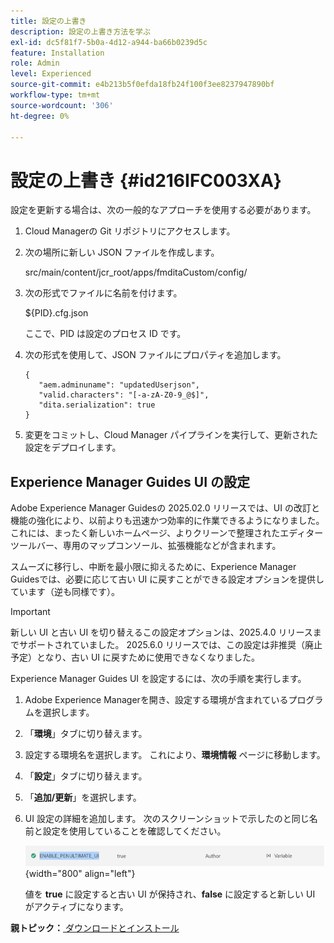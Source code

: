 ```yaml
---
title: 設定の上書き
description: 設定の上書き方法を学ぶ
exl-id: dc5f81f7-5b0a-4d12-a944-ba66b0239d5c
feature: Installation
role: Admin
level: Experienced
source-git-commit: e4b213b5f0efda18fb24f100f3ee8237947890bf
workflow-type: tm+mt
source-wordcount: '306'
ht-degree: 0%

---
```


# 設定の上書き {#id216IFC003XA}

設定を更新する場合は、次の一般的なアプローチを使用する必要があります。

1. Cloud Managerの Git リポジトリにアクセスします。

1. 次の場所に新しい JSON ファイルを作成します。

   src/main/content/jcr\_root/apps/fmditaCustom/config/

1. 次の形式でファイルに名前を付けます。

   $\{PID\}.cfg.json

   ここで、PID は設定のプロセス ID です。

1. 次の形式を使用して、JSON ファイルにプロパティを追加します。

   ```
   {
      "aem.adminuname": "updatedUserjson",
      "valid.characters": "[-a-zA-Z0-9_@$]",
      "dita.serialization": true
   }
   ```

1. 変更をコミットし、Cloud Manager パイプラインを実行して、更新された設定をデプロイします。

## Experience Manager Guides UI の設定

Adobe Experience Manager Guidesの 2025.02.0 リリースでは、UI の改訂と機能の強化により、以前よりも迅速かつ効率的に作業できるようになりました。 これには、まったく新しいホームページ、よりクリーンで整理されたエディターツールバー、専用のマップコンソール、拡張機能などが含まれます。

スムーズに移行し、中断を最小限に抑えるために、Experience Manager Guidesでは、必要に応じて古い UI に戻すことができる設定オプションを提供しています（逆も同様です）。

>[!IMPORTANT]
>
> 新しい UI と古い UI を切り替えるこの設定オプションは、2025.4.0 リリースまでサポートされていました。 2025.6.0 リリースでは、この設定は非推奨（廃止予定）となり、古い UI に戻すために使用できなくなりました。

Experience Manager Guides UI を設定するには、次の手順を実行します。

1. Adobe Experience Managerを開き、設定する環境が含まれているプログラムを選択します。
2. 「**環境**」タブに切り替えます。
3. 設定する環境名を選択します。 これにより、**環境情報** ページに移動します。
4. 「**設定**」タブに切り替えます。
5. 「**追加/更新**」を選択します。
6. UI 設定の詳細を追加します。 次のスクリーンショットで示したのと同じ名前と設定を使用していることを確認してください。

   ![](assets/enable-penultimate-ui.png){width="800" align="left"}

   値を **true** に設定すると古い UI が保持され、**false** に設定すると新しい UI がアクティブになります。



**親トピック：**[ ダウンロードとインストール ](download-install.md)
